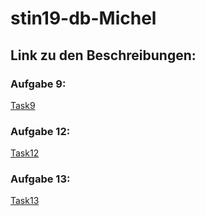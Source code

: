 # stin19-db-Michel

## Link zu den Beschreibungen:

### Aufgabe 9: 
[Task9](ex09.md)

### Aufgabe 12: 
[Task12](ex12.md)

### Aufgabe 13: 
[Task13](ex13.md)
